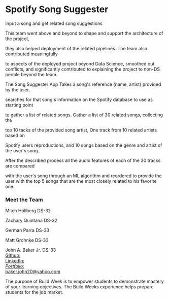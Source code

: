 # Spotify Song Suggester

Input a song and get related song suggestions

This team went above and beyond to shape and support the architecture of the project, 

they also helped deployment of the related pipelines. The team also contributed meaningfully 

to aspects of the deployed project beyond Data Science, smoothed out conflicts, 
and significantly contributed to explaining the project to non-DS people beyond the team.

The Song Suggester App Takes a song's reference (name, artist) provided by the user, 

searches for that song's information on the Spotify database to use as starting point 

to gather a list of related songs. Gather a list of 30 related songs, collecting the 

top 10 tacks of the provided song artist, One track from 10 related artists based on 

Spotify users reproductions, and 10 songs based on the genre and artist of the user's song. 

After the described process all the audio features of each of the 30 tracks are compared 

with the user's song through an ML algorithm and reordered to provide the user with the top 5 
songs that are the most closely related to his favorite one.
### Meet the Team

Mitch Hollberg DS-32<br/>

Zachary Quintana DS-32<br/>

German Parra DS-33<br/>

Matt Grohnke DS-33<br/>

John A. Baker Jr. DS-33<br/>
[Github:](https://github.com/BakerJr1904)<br/>
[LinkedIn:](https://www.linkedin.com/in/john-a-baker-jr/)<br/> 
*[Portfolio:](https://johnabakerjr.link/)* <br/>
<baker.john20@yahoo.com> <br/>

The purpose of Build Week is to empower students to demonstrate mastery of your learning objectives. 
The Build Weeks experience helps prepare students for the job market.
